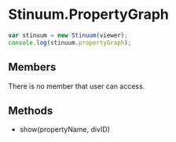 # Stinuum.PropertyGraph

```js
var stinuum = new Stinuum(viewer);
console.log(stinuum.propertyGraph);
```

## Members

There is no member that user can access.

## Methods

* show(propertyName, divID)
